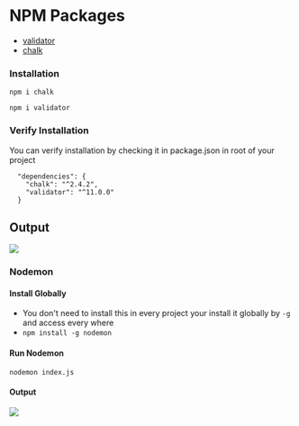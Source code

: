 # NPM Packages

- [validator](https://www.npmjs.com/package/validator)
- [chalk](https://www.npmjs.com/package/chalk)

### Installation

`npm i chalk`

`npm i validator`

### Verify Installation

You can verify installation by checking it in package.json in root of your project

```
  "dependencies": {
    "chalk": "^2.4.2",
    "validator": "^11.0.0"
  }
```

## Output

![](https://i.imgur.com/1Wqln00.png)

### Nodemon

#### Install Globally

- You don't need to install this in every project your install it globally by `-g` and access every where
- `npm install -g nodemon`

#### Run Nodemon

`nodemon index.js`

#### Output

![](https://i.imgur.com/q1JUGmL.png)
